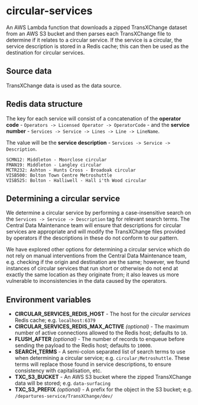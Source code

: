 # circular-services

An AWS Lambda function that downloads a zipped TransXChange dataset from an 
AWS S3 bucket and then parses each TransXChange file to determine if it relates
to a circular service. If the service is a circular, the service description
is stored in a Redis cache; this can then be used as the destination for
circular services.

## Source data

TransXChange data is used as the data source.

## Redis data structure

The key for each service will consist of a concatenation of the
**operator code** - `Operators -> Licensed Operator -> OperatorCode` - and the
**service number** - `Services -> Service -> Lines -> Line -> LineName`.

The value will be the **service description** - 
`Services -> Service -> Description`.

```
SCMN12: Middleton - Moorclose circular
FMAN19: Middleton - Langley circular
MCTR232: Ashton - Hunts Cross - Broadoak circular
VISB500: Bolton Town Centre Metroshuttle
VISB525: Bolton - Halliwell - Hall i'th Wood circular
```

## Determining a circular service

We determine a circular service by performing a case-insensitive search on the
`Services -> Service -> Description` tag for relevant search terms. The Central
Data Maintenance team will ensure that descriptions for circular services are
appropriate and will modify the TransXChange files provided by operators if
the descriptions in these do not conform to our pattern.

We have explored other options for determining a circular service which do not
rely on manual interventions from the Central Data Maintenance team, 
e.g. checking if the origin and destination are the same; however, we found 
instances of circular services that run short or otherwise do not end at 
exactly the same location as they originate from; it also leaves us more 
vulnerable to inconsistencies in the data caused by the operators.

## Environment variables

* **CIRCULAR_SERVICES_REDIS_HOST** - The host for the _circular services_ Redis 
  cache; e.g. `localhost:6379`
* **CIRCULAR_SERVICES_REDIS_MAX_ACTIVE** _(optional)_ - The maximum number of 
  active connections allowed to the Redis host; defaults to `10`.
* **FLUSH_AFTER** _(optional)_ - The number of records to enqueue before sending
  the payload to the Redis host; defaults to `10000`.
* **SEARCH_TERMS** - A semi-colon separated list of search terms to use when
  determining a circular service; e.g. `circular;Metroshuttle`. These terms
  will replace those found in service descriptions, to ensure consistency with
  capitalisation, etc.
* **TXC_S3_BUCKET** - An AWS S3 bucket where the zipped TransXChange data
  will be stored; e.g. `data-surfacing`
* **TXC_S3_PREFIX** _(optional)_ - A prefix for the object in the S3 bucket; 
  e.g. `/departures-service/TransXChange/dev/`
